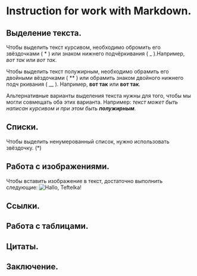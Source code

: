 # Instruction for work with Markdown.

## Выделение текста.

Чтобы выделить текст курсивом, необходимо обромить его звёздочками ( * ) или знаком нижнего подчёркивания ( _ ).Например, *вот так* или _вот так_.

Чтобы выделить текст полужирным, необходимо обрамить его двойными вёздочками ( ** ) или обрамить знаком двойного нижнего подч   ркивания ( __ ). Например, **вот так** или __вот так__.

Альтернативные варианты выделения текста нужны для того, чтобы мы могли совмещать оба этих варианта. Например: _текст может быть написан курсивом и при этом быть **полужирным**_.


## Списки.

Чтобы выделить ненумерованный список, нужно использовать звёздочку. (*)
## Работа с изображениями.

Чтобы вставить изображение в текст, достаточно выполнить следующие:
![Hallo, Teftelka!](Teftelka.jpg)





## Ссылки.

## Работа с таблицами.

## Цитаты.

## Заключение.
